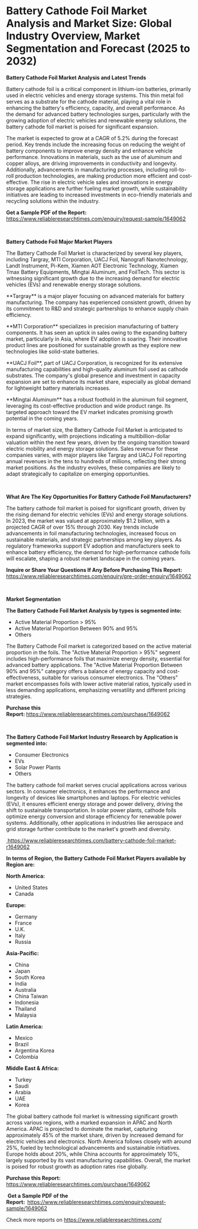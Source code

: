 <p><h1>Battery Cathode Foil Market Analysis and Market Size: Global Industry Overview, Market Segmentation and Forecast (2025 to 2032)</h1></p><p><strong>Battery Cathode Foil Market Analysis and Latest Trends</strong></p>
<p><p>Battery cathode foil is a critical component in lithium-ion batteries, primarily used in electric vehicles and energy storage systems. This thin metal foil serves as a substrate for the cathode material, playing a vital role in enhancing the battery's efficiency, capacity, and overall performance. As the demand for advanced battery technologies surges, particularly with the growing adoption of electric vehicles and renewable energy solutions, the battery cathode foil market is poised for significant expansion.</p><p>The market is expected to grow at a CAGR of 5.2% during the forecast period. Key trends include the increasing focus on reducing the weight of battery components to improve energy density and enhance vehicle performance. Innovations in materials, such as the use of aluminum and copper alloys, are driving improvements in conductivity and longevity. Additionally, advancements in manufacturing processes, including roll-to-roll production technologies, are making production more efficient and cost-effective. The rise in electric vehicle sales and innovations in energy storage applications are further fueling market growth, while sustainability initiatives are leading to increased investments in eco-friendly materials and recycling solutions within the industry.</p></p>
<p><strong>Get a Sample PDF of the Report:&nbsp;</strong> <a href="https://www.reliableresearchtimes.com/enquiry/request-sample/1649062?utm_campaign=3584&utm_medium=2&utm_source=Github&utm_content=ia&utm_term=26032025&utm_id=battery-cathode-foil">https://www.reliableresearchtimes.com/enquiry/request-sample/1649062</a></p>
<p>&nbsp;</p>
<p><strong>Battery Cathode Foil Major Market Players</strong></p>
<p><p>The Battery Cathode Foil Market is characterized by several key players, including Targray, MTI Corporation, UACJ Foil, Nanografi Nanotechnology, Landt Instrument, Pi-Kem, Xiamen AOT Electronic Technology, Xiamen Tmax Battery Equipments, Mingtai Aluminum, and FoilTech. This sector is witnessing significant growth due to the increasing demand for electric vehicles (EVs) and renewable energy storage solutions.</p><p>**Targray** is a major player focusing on advanced materials for battery manufacturing. The company has experienced consistent growth, driven by its commitment to R&D and strategic partnerships to enhance supply chain efficiency.</p><p>**MTI Corporation** specializes in precision manufacturing of battery components. It has seen an uptick in sales owing to the expanding battery market, particularly in Asia, where EV adoption is soaring. Their innovative product lines are positioned for sustainable growth as they explore new technologies like solid-state batteries.</p><p>**UACJ Foil**, part of UACJ Corporation, is recognized for its extensive manufacturing capabilities and high-quality aluminum foil used as cathode substrates. The company's global presence and investment in capacity expansion are set to enhance its market share, especially as global demand for lightweight battery materials increases.</p><p>**Mingtai Aluminum** has a robust foothold in the aluminum foil segment, leveraging its cost-effective production and wide product range. Its targeted approach toward the EV market indicates promising growth potential in the coming years.</p><p>In terms of market size, the Battery Cathode Foil Market is anticipated to expand significantly, with projections indicating a multibillion-dollar valuation within the next few years, driven by the ongoing transition toward electric mobility and energy storage solutions. Sales revenue for these companies varies, with major players like Targray and UACJ Foil reporting annual revenues in the tens to hundreds of millions, reflecting their strong market positions. As the industry evolves, these companies are likely to adapt strategically to capitalize on emerging opportunities.</p></p>
<p>&nbsp;</p>
<p><strong>What Are The Key Opportunities For Battery Cathode Foil Manufacturers?</strong></p>
<p><p>The battery cathode foil market is poised for significant growth, driven by the rising demand for electric vehicles (EVs) and energy storage solutions. In 2023, the market was valued at approximately $1.2 billion, with a projected CAGR of over 15% through 2030. Key trends include advancements in foil manufacturing technologies, increased focus on sustainable materials, and strategic partnerships among key players. As regulatory frameworks support EV adoption and manufacturers seek to enhance battery efficiency, the demand for high-performance cathode foils will escalate, shaping a robust market landscape in the coming years.</p></p>
<p><strong>Inquire or Share Your Questions If Any Before Purchasing This Report:</strong> <a href="https://www.reliableresearchtimes.com/enquiry/pre-order-enquiry/1649062?utm_campaign=3584&utm_medium=2&utm_source=Github&utm_content=ia&utm_term=26032025&utm_id=battery-cathode-foil">https://www.reliableresearchtimes.com/enquiry/pre-order-enquiry/1649062</a></p>
<p>&nbsp;</p>
<p><strong>Market Segmentation</strong></p>
<p><strong>The Battery Cathode Foil Market Analysis by types is segmented into:</strong></p>
<p><ul><li>Active Material Proportion > 95%</li><li>Active Material Proportion Between 90% and 95%</li><li>Others</li></ul></p>
<p><p>The Battery Cathode Foil market is categorized based on the active material proportion in the foils. The "Active Material Proportion > 95%" segment includes high-performance foils that maximize energy density, essential for advanced battery applications. The "Active Material Proportion Between 90% and 95%" category offers a balance of energy capacity and cost-effectiveness, suitable for various consumer electronics. The "Others" market encompasses foils with lower active material ratios, typically used in less demanding applications, emphasizing versatility and different pricing strategies.</p></p>
<p><strong>Purchase this Report:&nbsp;</strong><a href="https://www.reliableresearchtimes.com/purchase/1649062?utm_campaign=3584&utm_medium=2&utm_source=Github&utm_content=ia&utm_term=26032025&utm_id=battery-cathode-foil">https://www.reliableresearchtimes.com/purchase/1649062</a></p>
<p>&nbsp;</p>
<p><strong>The Battery Cathode Foil Market Industry Research by Application is segmented into:</strong></p>
<p><ul><li>Consumer Electronics</li><li>EVs</li><li>Solar Power Plants</li><li>Others</li></ul></p>
<p><p>The battery cathode foil market serves crucial applications across various sectors. In consumer electronics, it enhances the performance and longevity of devices like smartphones and laptops. For electric vehicles (EVs), it ensures efficient energy storage and power delivery, driving the shift to sustainable transportation. In solar power plants, cathode foils optimize energy conversion and storage efficiency for renewable power systems. Additionally, other applications in industries like aerospace and grid storage further contribute to the market's growth and diversity.</p></p>
<p><a href="https://www.reliableresearchtimes.com/battery-cathode-foil-market-r1649062?utm_campaign=3584&utm_medium=2&utm_source=Github&utm_content=ia&utm_term=26032025&utm_id=battery-cathode-foil">&nbsp;https://www.reliableresearchtimes.com/battery-cathode-foil-market-r1649062</a></p>
<p><strong>In terms of Region, the Battery Cathode Foil Market Players available by Region are:</strong></p>
<p>
    <p> <strong> North America: </strong>
        <ul>
            <li>United States</li>
            <li>Canada</li>
        </ul>
        </p> 
    <p> <strong> Europe: </strong>
        <ul>
            <li>Germany</li>
            <li>France</li>
            <li>U.K.</li>
            <li>Italy</li>
            <li>Russia</li>
        </ul>
        </p> 
    <p> <strong> Asia-Pacific: </strong>
        <ul>
            <li>China</li>
            <li>Japan</li>
            <li>South Korea</li>
            <li>India</li>
            <li>Australia</li>
            <li>China Taiwan</li>
            <li>Indonesia</li>
            <li>Thailand</li>
            <li>Malaysia</li>
        </ul>
        </p> 
    <p> <strong> Latin America: </strong>
        <ul>
            <li>Mexico</li>
            <li>Brazil</li>
            <li>Argentina Korea</li>
            <li>Colombia</li>
        </ul>
        </p> 
    <p> <strong> Middle East & Africa: </strong>
        <ul>
            <li>Turkey</li>
            <li>Saudi</li>
            <li>Arabia</li>
            <li>UAE</li>
            <li>Korea</li>
        </ul>
    </p>
    </p>
<p><p>The global battery cathode foil market is witnessing significant growth across various regions, with a marked expansion in APAC and North America. APAC is projected to dominate the market, capturing approximately 45% of the market share, driven by increased demand for electric vehicles and electronics. North America follows closely with around 25%, fueled by technological advancements and sustainable initiatives. Europe holds about 20%, while China accounts for approximately 10%, largely supported by its vast manufacturing capabilities. Overall, the market is poised for robust growth as adoption rates rise globally.</p></p>
<p><strong>Purchase this Report: </strong><a href="https://www.reliableresearchtimes.com/purchase/1649062?utm_campaign=3584&utm_medium=2&utm_source=Github&utm_content=ia&utm_term=26032025&utm_id=battery-cathode-foil">https://www.reliableresearchtimes.com/purchase/1649062</a></p>
<p>&nbsp;<strong>Get a Sample PDF of the Report:&nbsp;&nbsp;</strong><a href="https://www.reliableresearchtimes.com/enquiry/request-sample/1649062?utm_campaign=3584&utm_medium=2&utm_source=Github&utm_content=ia&utm_term=26032025&utm_id=battery-cathode-foil">https://www.reliableresearchtimes.com/enquiry/request-sample/1649062</a></p>
<p><strong></strong></p>
<p>Check more reports on <a href="https://www.reliableresearchtimes.com/?utm_campaign=3584&utm_medium=2&utm_source=Github&utm_content=ia&utm_term=26032025&utm_id=battery-cathode-foil">https://www.reliableresearchtimes.com/</a></p>
